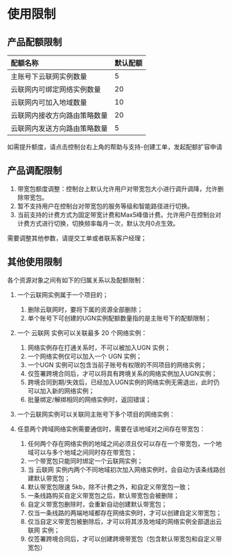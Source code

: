 # 使用限制

## **产品配额限制**

| 配额名称                     | 默认配额 |
| :--------------------------- | :------- |
| 主账号下云联网实例数量       | 5        |
| 云联网内可绑定网络实例数量   | 20       |
| 云联网内可加入地域数量       | 10       |
| 云联网内接收方向路由策略数量 | 20       |
| 云联网内发送方向路由策略数量 | 5        |

如需提升额度，请点击控制台右上角的帮助与支持-创建工单，发起配额扩容申请

  

## 产品调配限制

1.  带宽包额度调整：控制台上默认允许用户对带宽包大小进行调升调降，允许删除带宽包。
2.  暂不支持用户在控制台对带宽包的服务等级和智能路径进行切换。
3.  当前支持的计费方式为固定带宽计费和Max5峰值计费。允许用户在控制台对计费方式进行切换，切换频率每月一次，默认次月0点生效。

需要调整其他参数，请提交工单或者联系客户经理；



## **其他使用限制**

各个资源对象之间有如下的归属关系以及配额限制：

1. 一个云联网实例属于一个项目的；
   1. 删除云联网时，要将下属的资源全部删除；
   2. 单个账号下可创建的UGN实例配额数量指的是主账号下的配额限制；

2. 一个 云联网 实例可以关联最多 20 个网络实例：
   1. 网络实例存在打通关系时，不可以被加入UGN 实例；
   2. 一个网络实例仅可以加入一个 UGN 实例；
   3. 一个UGN 实例可以包含当前子账号有权限的不同项目的网络实例；
   4. 仅签署跨境合同后，才可以将具有跨境关系的网络实例加入UGN实例；
   5. 跨境合同到期/失效后，已经加入UGN实例的网络实例无需退出，此时仍可以加入新的网络实例；
   6. 批量绑定/解绑相同的网络实例时，返回错误；

3. 一个云联网实例可以关联同主账号下多个项目的网络实例：

4. 任意两个跨域网络实例需要通信时，需要在该地域对之间存在带宽包：
   1. 任何两个存在网络实例的地域之间必须且仅可以存在一个带宽包，一个地域可以与多个地域之间同时存在带宽包；
   2. 一个带宽包只能同时绑定一个云联网实例；
   3. 当 云联网 实例内两个不同地域初次加入网络实例时，会自动为该条线路创建默认带宽包；
   4. 默认带宽包限速 5kb，除不计费之外，和自定义带宽包一致；
   5. 一条线路购买自定义带宽包之后，默认带宽包会被删除；
   6. 自定义带宽包删除时，会重新自动创建默认带宽包；
   7. 仅当一条线路的两端地域都存在网络实例时，才可以创建自定义带宽包；
   8. 仅当自定义带宽包被删除后，才可以将其涉及地域的网络实例全部退出云联网 实例；
   9. 仅签署跨境合同后，才可以创建跨境带宽包（包含默认带宽包和自定义带宽包）
